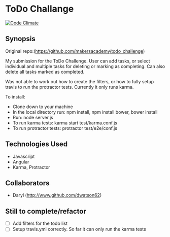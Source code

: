 ToDo Challange
=======================

[![Code Climate](https://codeclimate.com/github/dwatson62/todo_challenge/badges/gpa.svg)](https://codeclimate.com/github/dwatson62/todo_challenge)

## Synopsis

Original repo:(https://github.com/makersacademy/todo_challenge)

My submission for the ToDo Challenge. User can add tasks, or select individual and multiple tasks for deleting or marking as completing. Can also delete all tasks marked as completed.

Was not able to work out how to create the filters, or how to fully setup travis to run the protractor tests. Currently it only runs karma.

To install:

- Clone down to your machine
- In the local directory run: npm install, npm install bower, bower install
- Run: node server.js
- To run karma tests: karma start test/karma.conf.js
- To run protractor tests: protractor test/e2e/conf.js

## Technologies Used

- Javascript
- Angular
- Karma, Protractor

## Collaborators

- Daryl (http://www.github.com/dwatson62)

## Still to complete/refactor

- [ ] Add filters for the todo list
- [ ] Setup travis.yml correctly. So far it can only run the karma tests

